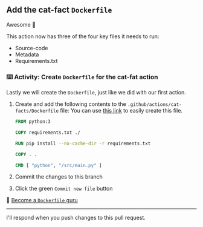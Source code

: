 ## Add the cat-fact `Dockerfile`

Awesome 🎉

This action now has three of the four key files it needs to run:

- Source-code
- Metadata
- Requirements.txt

### :keyboard: Activity: Create `Dockerfile` for the cat-fat action

Lastly we will create the `Dockerfile`, just like we did with our first action.

1. Create and add the following contents to the `.github/actions/cat-facts/Dockerfile` file:
   You can use [this link]({{quicklink}}) to easily create this file.

   ```dockerfile
   FROM python:3

   COPY requirements.txt ./

   RUN pip install --no-cache-dir -r requirements.txt

   COPY . .

   CMD [ "python", "/src/main.py" ]
   ```

2. Commit the changes to this branch
3. Click the green `Commit new file` button

📖 [Become a `Dockerfile` guru](https://docs.docker.com/engine/reference/builder/)

---

I'll respond when you push changes to this pull request.